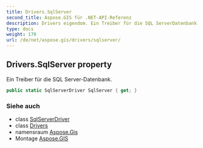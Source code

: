 ```yaml
---
title: Drivers.SqlServer
second_title: Aspose.GIS für .NET-API-Referenz
description: Drivers eigendom. Ein Treiber für die SQL ServerDatenbank.
type: docs
weight: 170
url: /de/net/aspose.gis/drivers/sqlserver/
---
```

## Drivers.SqlServer property

Ein Treiber für die SQL Server-Datenbank.

```csharp
public static SqlServerDriver SqlServer { get; }
```

### Siehe auch

* class [SqlServerDriver](../../../aspose.gis.formats.sqlserver/sqlserverdriver/)
* class [Drivers](../)
* namensraum [Aspose.Gis](../../drivers/)
* Montage [Aspose.GIS](../../../)


